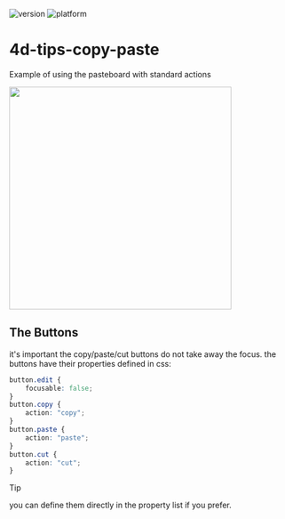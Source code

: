 ![version](https://img.shields.io/badge/version-20%2B-E23089)
![platform](https://img.shields.io/static/v1?label=platform&message=mac-intel%20|%20mac-arm%20|%20win-64&color=blue)

# 4d-tips-copy-paste
Example of using the pasteboard with standard actions

<img src="https://github.com/user-attachments/assets/2107e131-86cd-4eaa-beb1-b9b3e4bcecf8" width=400 height=auto />

## The Buttons

it's important the copy/paste/cut buttons do not take away the focus. the buttons have their properties defined in css:

```css
button.edit {
	focusable: false;
}
button.copy {
	action: "copy";
}
button.paste {
	action: "paste";
}
button.cut {
	action: "cut";
}
```

> [!TIP]
> you can define them directly in the property list if you prefer.
